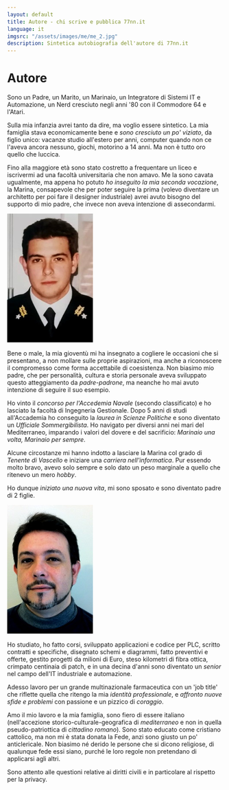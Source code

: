 ```yaml
---
layout: default
title: Autore - chi scrive e pubblica 77nn.it
language: it
imgsrc: "/assets/images/me/me_2.jpg"
description: Sintetica autobiografia dell'autore di 77nn.it
---
```


# Autore

Sono un Padre, un Marito, un Marinaio, un Integratore di Sistemi IT e Automazione, un Nerd cresciuto negli anni '80 con il Commodore 64 e l'Atari.

Sulla mia infanzia avrei tanto da dire, ma voglio essere sintetico. La mia famiglia stava economicamente bene e *sono cresciuto un po' viziato*, da figlio unico: vacanze studio all'estero per anni, computer quando non ce l'aveva ancora nessuno, giochi, motorino a 14 anni. Ma non è tutto oro quello che luccica.

Fino alla maggiore età sono stato costretto a frequentare un liceo e iscrivermi ad una facoltà universitaria che non amavo. Me la sono cavata ugualmente, ma appena ho potuto *ho inseguito la mia seconda vocazione*, la Marina, consapevole che per poter seguire la prima (volevo diventare un architetto per poi fare il designer industriale) avrei avuto bisogno del supporto di mio padre, che invece non aveva intenzione di assecondarmi.

<img class = "inline left w25pct" alt = "Foto dell'autore in divisa dell'Accademia Navale" src = "assets/images/me/me_1.jpg" />

Bene o male, la mia gioventù mi ha insegnato a cogliere le occasioni che si presentano, a non mollare sulle proprie aspirazioni, ma anche a riconoscere il compromesso come forma accettabile di coesistenza. Non biasimo mio padre, che per personalità, cultura e storia personale aveva sviluppato questo atteggiamento da *padre-padrone*, ma neanche ho mai avuto intenzione di seguire il suo esempio.

Ho vinto il *concorso per l'Accedemia Navale* (secondo classificato) e ho lasciato la facoltà di Ingegneria Gestionale. Dopo 5 anni di studi all'Accademia ho conseguito la *laurea in Scienze Politiche* e sono diventato un *Ufficiale Sommergibilista*. Ho navigato per diversi anni nei mari del Mediterraneo, imparando i valori del dovere e del sacrificio: *Marinaio una volta, Marinaio per sempre*.

Alcune circostanze mi hanno indotto a lasciare la Marina col grado di *Tenente di Vascello* e iniziare una *carriera nell'informatica*. Pur essendo molto bravo, avevo solo sempre e solo dato un peso marginale a quello che ritenevo un mero *hobby*.

Ho dunque *iniziato una nuova vita*, mi sono sposato e sono diventato padre di 2 figlie.

<img class = "inline right w25pct" alt = "Foto dell'autore in primo piano" src = "assets/images/me/me_2.jpg" />

Ho studiato, ho fatto corsi, sviluppato applicazioni e codice per PLC, scritto contratti e specifiche, disegnato schemi e diagrammi, fatto preventivi e  offerte, gestito progetti da milioni di Euro, steso kilometri di fibra ottica, crimpato centinaia di patch, e in una decina d'anni sono diventato un *senior* nel campo dell'IT industriale e automazione.

Adesso lavoro per un grande multinazionale farmaceutica con un 'job title' che riflette quella che ritengo la mia *identità professionale*, e *affronto nuove sfide e problemi* con passione e un pizzico di *coraggio*.

Amo il mio lavoro e la mia famiglia, sono fiero di essere italiano (nell'accezione storico-culturale-geografica di *mediterraneo* e non in quella pseudo-patriottica di *cittadino romano*). Sono stato educato come cristiano cattolico, ma non mi è stata donata la Fede, anzi sono giusto un po' anticlericale. Non biasimo né derido le persone che si dicono religiose, di qualunque fede essi siano, purché le loro regole non pretendano di applicarsi agli altri.

Sono attento alle questioni relative ai diritti civili e in particolare al rispetto per la privacy.
